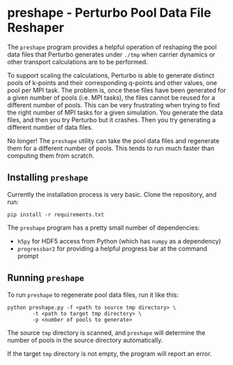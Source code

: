 # preshape - Perturbo Pool Data File Reshaper

The `preshape` program provides a helpful operation of reshaping the pool
data files that Perturbo generates under `./tmp` when carrier dynamics or
other transport calculations are to be performed.

To support scaling the calculations, Perturbo is able to generate distinct
pools of k-points and their corresponding q-points and other values, one
pool per MPI task.  The problem is, once these files have been generated for
a given number of pools (i.e. MPI tasks), the files cannot be reused for a
different number of pools.  This can be very frustrating when trying to find
the right number of MPI tasks for a given simulation.  You generate the data
files, and then you try Perturbo but it crashes.  Then you try generating a
different number of data files.

No longer!  The `preshape` utility can take the pool data files and
regenerate them for a different number of pools.  This tends to run much
faster than computing them from scratch.

## Installing `preshape`

Currently the installation process is very basic.  Clone the repository, and
run:

```
pip install -r requirements.txt
```

The `preshape` program has a pretty small number of dependencies:

*   `h5py` for HDF5 access from Python (which has `numpy` as a dependency)
*   `progressbar2` for providing a helpful progress bar at the command prompt

## Running `preshape`

To run `preshape` to regenerate pool data files, run it like this:

```
python preshape.py -f <path to source tmp directory> \
        -t <path to target tmp directory> \
        -p <number of pools to generate>
```

The source `tmp` directory is scanned, and `preshape` will determine the
number of pools in the source directory automatically.

If the target `tmp` directory is not empty, the program will report an error.